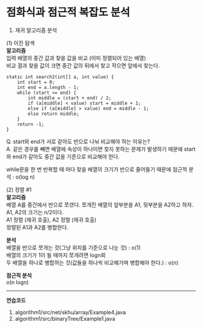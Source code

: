 # 점화식과 점근적 복잡도 분석  
1. 재귀 알고리즘 분석  

(1) 이진 탐색  
**알고리즘**   
입력 배열의 중간 값과 찾을 값을 비교 (이미 정렬되어 있는 배열)  
비교 결과 찾을 값이 크면 중간 값의 뒤에서 찾고 작으면 앞에서 찾는다.   

```
static int search2(int[] a, int value) {
    int start = 0;
    int end = a.length - 1;
    while (start <= end) {
        int middle = (start + end) / 2;
        if (a[middle] < value) start = middle + 1;
        else if (a[middle] > value) end = middle - 1;
        else return middle;
    }
    return -1;
}
```  
Q. start와 end가 서로 같아도 반으로 나눠 비교해야 하는 이유는?  
A. 같은 경우를 빼면 배열에 속성이 하나이면 찾지 못하는 문제가 발생하기 때문에 start와 end가 같아도 중간 값을 기준으로 비교해야 한다.  

while문을 한 번 반복할 때 마다 찾을 배열의 크기가 반으로 줄어들기 때문에 
점근적 분석 : o(log n)  

(2) 정렬 #1  
**알고리즘**   
배열 A를 중간에서 반으로 쪼갠다. 쪼개진 배열의 앞부분을 A1, 뒷부분을 A2하고 하자. A1, A2의 크기는 n/2이다.   
A1 정렬 (재귀 호출), A2 정렬 (재귀 호출)   
정렬된 A1과 A2를 병합한다.   

**분석**  
배열을 반으로 쪼개는 것(그냥 위치를 기준으로 나눈 것) : o(1)   
배열의 크기가 1이 될 때까지 쪼개려면 logn회    
두 배열을 하나로 병합하는 것(값들을 하나씩 비교해가며 병합해야 한다.) : o(n)    

**점근적 분석**   
o(n logn)  

----------------  
**연습코드**    
1) algorithm1/src/net/skhu/array/Example4.java       
2) algorithm1/src/binaryTree/Example1.java           


